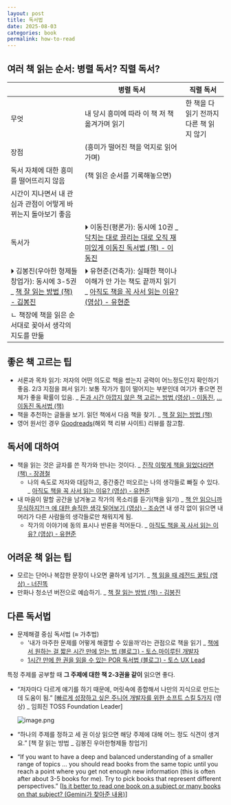 ```yaml
---
layout: post
title: 독서법
date: 2025-08-03
categories: book
permalink: how-to-read
---
```


## 여러 책 읽는 순서: 병렬 독서? 직렬 독서?

|                                                                                                                                      | 병렬 독서                                                                                                                                                       | 직렬 독서                                |
| ------------------------------------------------------------------------------------------------------------------------------------ | --------------------------------------------------------------------------------------------------------------------------------------------------------------- | ---------------------------------------- |
| 무엇                                                                                                                                 | 내 당시 흥미에 따라 이 책 저 책 옮겨가며 읽기                                                                                                                   | 한 책을 다 읽기 전까지 다른 책 읽지 않기 |
| 장점                                                                                                                                 | (흥미가 떨어진 책을 억지로 읽어가며)                                                                                                                            |                                          |
| 독서 자체에 대한 흥미를 떨어뜨리지 않음                                                                                              | (책 읽은 순서를 기록해놓으면)                                                                                                                                   |                                          |
| 시간이 지나면서 내 관심과 관점이 어떻게 바뀌는지 돌아보기 좋음                                                                       |                                                                                                                                                                 |                                          |
| 독서가                                                                                                                               | ⏵ 이동진(평론가): 동시에 10권 _ [닥치는 대로 끌리는 대로 오직 재미있게 이동진 독서법 (책) - 이동진](https://product.kyobobook.co.kr/detail/S000061352973)       |                                          |
| ⏵ 김봉진(우아한 형제들 창업가): 동시에 3-5권 _ [책 잘 읽는 방법 (책) - 김봉진](https://product.kyobobook.co.kr/detail/S000001899585) | ⏵ 유현준(건축가): 실패한 책이나 이해가 안 가는 책도 끝까지 읽기 _ [아직도 책을 꼭 사서 읽는 이유? (영상) - 유현준](https://www.youtube.com/watch?v=RverOA2gM6U) |                                          |
| ㄴ 책장에 책을 읽은 순서대로 꽂아서 생각의 지도를 만듦                                                                               |                                                                                                                                                                 |                                          |

## 좋은 책 고르는 팁

- 서론과 목차 읽기: 저자의 어떤 의도로 책을 썼는지 공력이 어느정도인지 확인하기 좋음.
2/3 지점을 펴서 읽기: 보통 작가가 힘이 떨어지는 부분인데 여기가 좋으면 전체가 좋을 확률이 있음.
_ [돈과 시간 아깝지 않은 책 고르는 방법 (영상) - 이동진](https://www.youtube.com/watch?v=iXXcbxYlVXg), [... 이동진 독서법 (책)](https://product.kyobobook.co.kr/detail/S000061352973)
- 책을 추천하는 글들을 보기. 읽던 책에서 다음 책을 찾기.
_ [책 잘 읽는 방법 (책)](https://product.kyobobook.co.kr/detail/S000001899585)
- 영어 원서인 경우 [Goodreads](https://www.goodreads.com/)(해외 책 리뷰 사이트) 리뷰를 참고함.

## 독서에 대하여

- 책을 읽는 것은 글자를 쓴 작가와 만나는 것이다. _ [진작 이렇게 책을 읽었더라면 (책) - 장경철](https://product.kyobobook.co.kr/detail/S000001907185)
    - 나의 속도로 저자와 대담하고, 중간중간 떠오르는 나의 생각들로 빠질 수 있다. _ [아직도 책을 꼭 사서 읽는 이유? (영상) - 유현준](https://www.youtube.com/watch?v=RverOA2gM6U)
- 내 마음이 말할 공간을 남겨놓고 작가의 목소리를 듣기(책을 읽기) _ [책 안 읽으니까 무식하지?!ㅋ 에 대한 솔직한 생각 털어보기 (영상) - 조승연](https://www.youtube.com/watch?v=i7hILjPRBYo)
내 생각 없이 읽으면 내 머리가 다른 사람들의 생각들로만 채워지게 됨.
    - 작가의 이야기에 동의 표시나 반론을 적어둔다. _ [아직도 책을 꼭 사서 읽는 이유? (영상) - 유현준](https://www.youtube.com/watch?v=RverOA2gM6U)

## 어려운 책 읽는 팁

- 모르는 단어나 복잡한 문장이 나오면 쿨하게 넘기기. _ [책 읽을 때 레전드 꿀팁 (영상) - 너진똑](https://www.youtube.com/shorts/DWNLdtk1TcM)
- 만화나 청소년 버전으로 예습하기. _ [책 잘 읽는 방법 (책) - 김봉진](https://product.kyobobook.co.kr/detail/S000001899585)

## 다른 독서법

- 문제해결 중심 독서법 (≈ 가추법)
    - '내가 마주한 문제를 어떻게 해결할 수 있을까'라는 관점으로 책을 읽기 _ [책에서 원하는 걸 짧은 시간 만에 얻는 법 (블로그) - 토스,마이루틴 개발자](https://dwan.kim/problem-oriented-reading/)
    - [1시간 만에 한 권을 읽을 수 있는 POR 독서법 (블로그) - 토스 UX Lead](https://brunch.co.kr/@thinkaboutlove/406)

특정 주제를 공부할 때 **그 주제에 대한 책 2-3권을 같이** 읽으면 좋다.

- “저자마다 다르게 얘기를 하기 때문에, 머릿속에 종합해서 나만의 지식으로 만드는 데 도움이 됨.”
[[빠르게 성장하고 싶은 주니어 개발자를 위한 소프트 스킬 5가지](https://www.youtube.com/watch?v=JyAiWo4ghVg) (영상) _ 임희진 TOSS Foundation Leader]

    ![image.png](%E1%84%83%E1%85%A9%E1%86%A8%E1%84%89%E1%85%A5%E1%84%87%E1%85%A5%E1%86%B8%20237295c2a6c7808cb594e7a9c7fdb07f/image.png)

- “하나의 주제를 정하고 세 권 이상 읽으면 해당 주제에 대해 어느 정도 식견이 생겨요.” [책 잘 읽는 방법 _ 김봉진 우아한형제들 창업가]
- “If you want to have a deep and balanced understanding of a smaller range of topics … you should read books from the same topic until you reach a point where you get not enough new information (this is often after about 3-5 books for me). Try to pick books that represent different perspectives.” [[Is it better to read one book on a subject or many books on that subject? (Gemini가 찾아준 내용)](https://www.reddit.com/r/books/comments/m8r2wv/is_it_better_to_read_one_book_on_a_subject_or/)]

